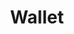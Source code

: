 ---
enabled: true
title: "Wallet"
description: "Finance Website Theme"
image_webp: images/templates/wallet.webp
image: images/templates/wallet.jpg
link: "https://wallet.tristangoetz.me"

---
